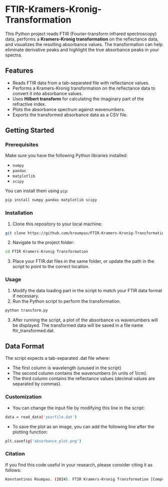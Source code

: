 # FTIR-Kramers-Kronig-Transformation
This Python project reads FTIR (Fourier-transform infrared spectroscopy) data, performs a **Kramers-Kronig transformation** on the reflectance data, and visualizes the resulting absorbance values. The transformation can help eliminate derivative peaks and highlight the true absorbance peaks in your spectra.
## Features
- Reads FTIR data from a tab-separated file with reflectance values.
- Performs a Kramers-Kronig transformation on the reflectance data to convert it into absorbance values.
- Uses **Hilbert transform** for calculating the imaginary part of the refractive index.
- Plots the absorbance spectrum against wavenumbers.
- Exports the transformed absorbance data as a CSV file.

## Getting Started

### Prerequisites

Make sure you have the following Python libraries installed:

- `numpy`
- `pandas`
- `matplotlib`
- `scipy`

You can install them using `pip`:

```bash
pip install numpy pandas matplotlib scipy
```
### Installation
1. Clone this repository to your local machine:
```bash
git clone https://github.com/kroumpas/FTIR-Kramers-Kronig-Transformation.git
```
2. Navigate to the project folder:
```bash
cd FTIR Kramers-Kronig Transformation
```
3. Place your FTIR.dat files in the same folder, or update the path in the script to point to the correct location.

### Usage
1. Modify the data loading part in the script to match your FTIR data format if necessary.
2. Run the Python script to perform the transformation.
```bash
python transform.py
```
3. After running the script, a plot of the absorbance vs wavenumbers will be displayed. The transformed data will be saved in a file name ftir_transformed.dat.

## Data Format
The script expects a tab-separated .dat file where:
- The first column is wavelength (unused in the script)
- The second column contains the wavenumbers (in units of 1/cm).
- The third column contains the reflectance values (decimal values are separated by commas).

### Customization
- You can change the input file by modifying this line in the script:
```bash
data = read_data('yourfile.dat')
```
- To save the plot as an image, you can add the following line after the plotting function:
```bash
plt.savefig('absorbance_plot.png')
```

### Citation

If you find this code useful in your research, please consider citing it as follows:
```bash
Konstantinos Roumpas. (2024). FTIR Kramers-Kronig Transformation [Computer Software]. GitHub. https://github.com/kroumpas/FTIR-Kramers-Kronig-Transformation ORCID: https://orcid.org/0009-0006-4187-438X
```
